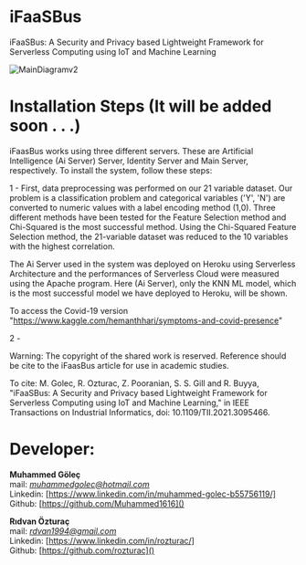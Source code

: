 # iFaaSBus
iFaaSBus: A Security and Privacy based Lightweight Framework for Serverless Computing using IoT and Machine Learning

![MainDiagramv2](https://user-images.githubusercontent.com/61287653/124383633-2bbf4700-dcd6-11eb-8554-fbfaebcb4876.png)

# Installation Steps (It will be added soon . . .)

iFaasBus works using three different servers. These are Artificial Intelligence (Ai Server) Server, Identity Server and Main Server, respectively. To install the system, follow these steps:

1 - First, data preprocessing was performed on our 21 variable dataset. Our problem is a classification problem and categorical variables ('Y', 'N') are converted to numeric values with a label encoding method (1,0).  Three different methods have been tested for the Feature Selection method and Chi-Squared is the most successful method. Using the Chi-Squared Feature Selection method, the 21-variable dataset was reduced to the 10 variables with the highest correlation.

The Ai Server used in the system was deployed on Heroku using Serverless Architecture and the performances of Serverless Cloud were measured using the Apache program. Here (Ai Server), only the KNN ML model, which is the most successful model we have deployed to Heroku, will be shown.

To access the Covid-19 version "https://www.kaggle.com/hemanthhari/symptoms-and-covid-presence"

2 -





Warning: The copyright of the shared work is reserved. Reference should be cite to the iFaasBus article for use in academic studies. 

To cite:
M. Golec, R. Ozturac, Z. Pooranian, S. S. Gill and R. Buyya, "iFaaSBus: A Security and Privacy based Lightweight Framework for Serverless Computing using IoT and Machine Learning," in IEEE Transactions on Industrial Informatics, doi: 10.1109/TII.2021.3095466.

# Developer:
**Muhammed Göleç** <br/> 
mail: *muhammedgolec@hotmail.com* <br/>
Linkedin: [https://www.linkedin.com/in/muhammed-golec-b55756119/] <br/>
Github: [https://github.com/Muhammed1616]() 

**Rıdvan Özturaç** <br/> 
mail: *rdvan1994@gmail.com* <br/>
Linkedin: [https://www.linkedin.com/in/rozturac/] <br/>
Github: [https://github.com/rozturac]()



